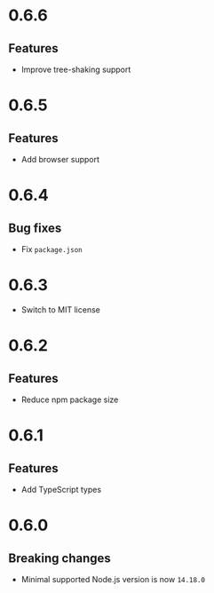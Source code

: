 # 0.6.6

## Features

- Improve tree-shaking support

# 0.6.5

## Features

- Add browser support

# 0.6.4

## Bug fixes

- Fix `package.json`

# 0.6.3

- Switch to MIT license

# 0.6.2

## Features

- Reduce npm package size

# 0.6.1

## Features

- Add TypeScript types

# 0.6.0

## Breaking changes

- Minimal supported Node.js version is now `14.18.0`
